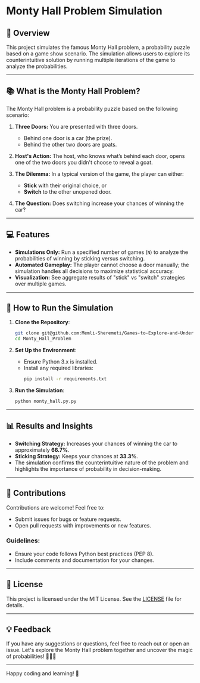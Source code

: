# Monty Hall Problem Simulation

## 🎯 **Overview**
This project simulates the famous Monty Hall problem, a probability puzzle based on a game show scenario. The simulation allows users to explore its counterintuitive solution by running multiple iterations of the game to analyze the probabilities.

---

## 📚 **What is the Monty Hall Problem?**
The Monty Hall problem is a probability puzzle based on the following scenario:

1. **Three Doors:** You are presented with three doors.
   - Behind one door is a car (the prize).
   - Behind the other two doors are goats.

2. **Host's Action:** The host, who knows what’s behind each door, opens one of the two doors you didn't choose to reveal a goat.

3. **The Dilemma:** In a typical version of the game, the player can either:
   - **Stick** with their original choice, or
   - **Switch** to the other unopened door.

4. **The Question:** Does switching increase your chances of winning the car?

---

## 💻 **Features**
- **Simulations Only:** Run a specified number of games (`N`) to analyze the probabilities of winning by sticking versus switching.
- **Automated Gameplay:** The player cannot choose a door manually; the simulation handles all decisions to maximize statistical accuracy.
- **Visualization:** See aggregate results of "stick" vs "switch" strategies over multiple games.

---

## 🚀 **How to Run the Simulation**

1. **Clone the Repository**:
   ```bash
   git clone git@github.com:Memli-Sheremeti/Games-to-Explore-and-Understand-Probabilities.git
   cd Monty_Hall_Problem
   ```

2. **Set Up the Environment**:
   - Ensure Python 3.x is installed.
   - Install any required libraries:
     ```bash
     pip install -r requirements.txt
     ```

3. **Run the Simulation**:
   ```bash
   python monty_hall.py.py
   ```

---

## 📊 **Results and Insights**
- **Switching Strategy:** Increases your chances of winning the car to approximately **66.7%**.
- **Sticking Strategy:** Keeps your chances at **33.3%**.
- The simulation confirms the counterintuitive nature of the problem and highlights the importance of probability in decision-making.

---

## 🤝 **Contributions**
Contributions are welcome! Feel free to:
- Submit issues for bugs or feature requests.
- Open pull requests with improvements or new features.

### Guidelines:
- Ensure your code follows Python best practices (PEP 8).
- Include comments and documentation for your changes.

---

## 📜 **License**
This project is licensed under the MIT License. See the [LICENSE](LICENSE) file for details.

---

## 💡 **Feedback**
If you have any suggestions or questions, feel free to reach out or open an issue. Let's explore the Monty Hall problem together and uncover the magic of probabilities! 🚪🚗🐐

---

Happy coding and learning! 🎲

